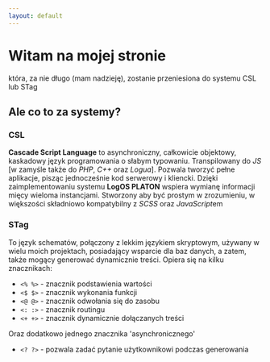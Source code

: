 ```yaml
---
layout: default
---
```


# Witam na mojej stronie
która, za nie długo (mam nadzieję), zostanie przeniesiona do systemu CSL lub STag
## Ale co to za systemy?
### CSL
**Cascade Script Language** to asynchroniczny, całkowicie objektowy, kaskadowy język programowania o słabym typowaniu. Transpilowany do *JS* [w zamyśle także do *PHP*, *C++* oraz *Logua*]. Pozwala tworzyć pełne aplikacje, pisząc jednocześnie kod serwerowy i kliencki. Dzięki zaimplementowaniu systemu **LogOS PLATON** wspiera wymianę informacji mięcy wieloma instancjami. Stworzony aby być prostym w zrozumieniu, w większości składniowo kompatybilny z *SCSS* oraz *JavaScript*em

### STag
To język schematów, połączony z lekkim językiem skryptowym, używany w wielu moich projektach, posiadający wsparcie dla baz danych, a zatem, także mogący generować dynamicznie treści. Opiera się na kilku znacznikach:
- `<% %>` - znacznik podstawienia wartości
- `<$ $>` - znacznik wykonania funkcji
- `<@ @>` - znacznik odwołania się do zasobu
- `<: :>` - znacznik routingu
- `<+ +>` - znacznik dynamicznie dołączanych treści

Oraz dodatkowo jednego znacznika 'asynchronicznego'
- `<? ?>` - pozwala zadać pytanie użytkownikowi podczas generowania